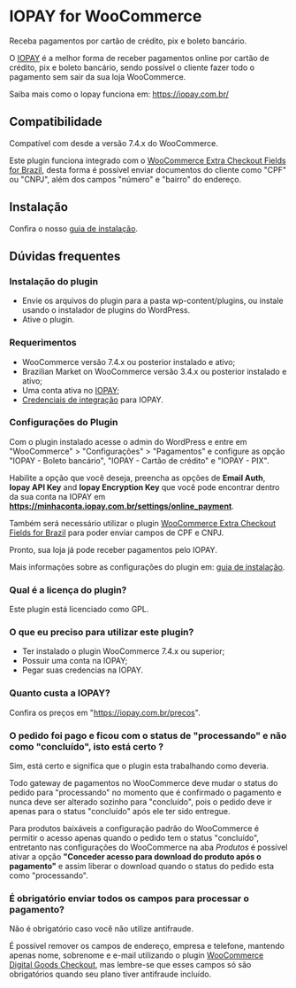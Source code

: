 # IOPAY for WooCommerce

Receba pagamentos por cartão de crédito, pix e boleto bancário.

O [IOPAY](https://iopay.com.br/) é a melhor forma de receber pagamentos online por cartão de crédito, pix e boleto bancário, sendo possível o cliente fazer todo o pagamento sem sair da sua loja WooCommerce.

Saiba mais como o Iopay funciona em: https://iopay.com.br/

## Compatibilidade

Compatível com desde a versão 7.4.x do WooCommerce.

Este plugin funciona integrado com o [WooCommerce Extra Checkout Fields for Brazil](http://wordpress.org/plugins/woocommerce-extra-checkout-fields-for-brazil/), desta forma é possível enviar documentos do cliente como "CPF" ou "CNPJ", além dos campos "número" e "bairro" do endereço. 

## Instalação

Confira o nosso [guia de instalação](https://docs.iopay.com.br/products/modulos-para-ecommerce/wordpress-woocommerce).

## Dúvidas frequentes

### Instalação do plugin

* Envie os arquivos do plugin para a pasta wp-content/plugins, ou instale usando o instalador de plugins do WordPress.
* Ative o plugin.

### Requerimentos

* WooCommerce versão 7.4.x ou posterior instalado e ativo;
* Brazilian Market on WooCommerce versão 3.4.x ou posterior instalado e ativo;
* Uma conta ativa no [IOPAY](https://iopay.com.br/);
* [Credenciais de integração](https://docs.iopay.com.br/credenciais-de-acesso) para IOPAY.

### Configurações do Plugin

Com o plugin instalado acesse o admin do WordPress e entre em "WooCommerce" > "Configurações" > "Pagamentos" e configure as opção "IOPAY - Boleto bancário", "IOPAY - Cartão de crédito" e "IOPAY - PIX".

Habilite a opção que você deseja, preencha as opções de **Email Auth**, **Iopay API Key** and **Iopay Encryption Key** que você pode encontrar dentro da sua conta na IOPAY em **https://minhaconta.iopay.com.br/settings/online_payment**.

Também será necessário utilizar o plugin [WooCommerce Extra Checkout Fields for Brazil](http://wordpress.org/plugins/woocommerce-extra-checkout-fields-for-brazil/) para poder enviar campos de CPF e CNPJ.

Pronto, sua loja já pode receber pagamentos pelo IOPAY.

Mais informações sobre as configurações do plugin em: [guia de instalação](https://docs.iopay.com.br/products/modulos-para-ecommerce/wordpress-woocommerce).

### Qual é a licença do plugin?

Este plugin está licenciado como GPL.

### O que eu preciso para utilizar este plugin?

* Ter instalado o plugin WooCommerce 7.4.x ou superior;
* Possuir uma conta na IOPAY;
* Pegar suas credencias na IOPAY.

### Quanto custa a IOPAY?

Confira os preços em "https://iopay.com.br/precos".

### O pedido foi pago e ficou com o status de "processando" e não como "concluído", isto está certo ?

Sim, está certo e significa que o plugin esta trabalhando como deveria.

Todo gateway de pagamentos no WooCommerce deve mudar o status do pedido para "processando" no momento que é confirmado o pagamento e nunca deve ser alterado sozinho para "concluído", pois o pedido deve ir apenas para o status "concluído" após ele ter sido entregue.

Para produtos baixáveis a configuração padrão do WooCommerce é permitir o acesso apenas quando o pedido tem o status "concluído", entretanto nas configurações do WooCommerce na aba *Produtos* é possível ativar a opção **"Conceder acesso para download do produto após o pagamento"** e assim liberar o download quando o status do pedido esta como "processando".

### É obrigatório enviar todos os campos para processar o pagamento?

Não é obrigatório caso você não utilize antifraude.

É possível remover os campos de endereço, empresa e telefone, mantendo apenas nome, sobrenome e e-mail utilizando o plugin [WooCommerce Digital Goods Checkout](https://wordpress.org/plugins/wc-digital-goods-checkout/), mas lembre-se que esses campos só são obrigatórios quando seu plano tiver antifraude incluído.
